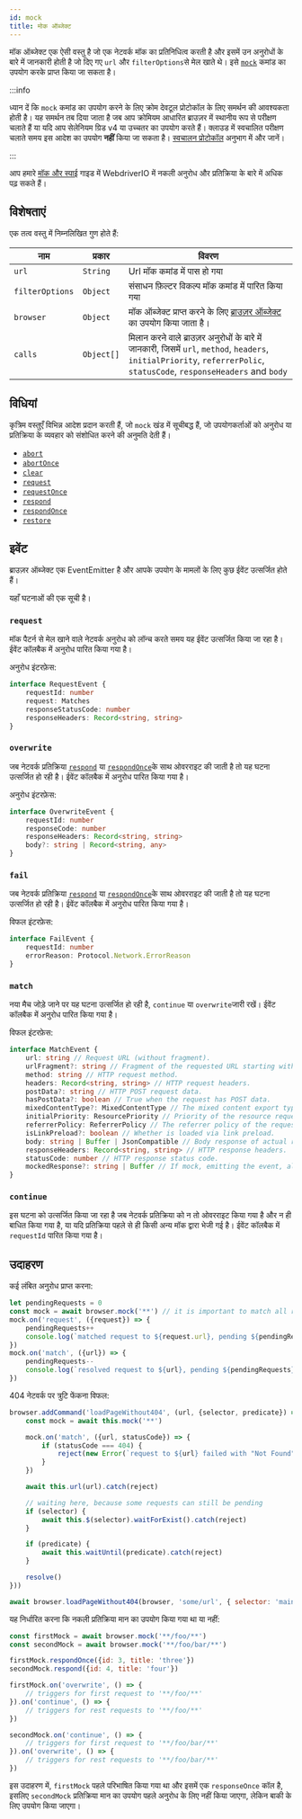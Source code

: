 ```yaml
---
id: mock
title: मोक ऑब्जेक्ट
---
```


मॉक ऑब्जेक्ट एक ऐसी वस्तु है जो एक नेटवर्क मॉक का प्रतिनिधित्व करती है और इसमें उन अनुरोधों के बारे में जानकारी होती है जो दिए गए `url` और `filterOptions`से मेल खाते थे। इसे [`mock`](/docs/api/browser/mock) कमांड का उपयोग करके प्राप्त किया जा सकता है।

:::info

ध्यान दें कि `mock` कमांड का उपयोग करने के लिए क्रोम देवटूल प्रोटोकॉल के लिए समर्थन की आवश्यकता होती है। यह समर्थन तब दिया जाता है जब आप क्रोमियम आधारित ब्राउज़र में स्थानीय रूप से परीक्षण चलाते हैं या यदि आप सेलेनियम ग्रिड v4 या उच्चतर का उपयोग करते हैं। क्लाउड में स्वचालित परीक्षण चलाते समय इस आदेश का उपयोग __नहीं__ किया जा सकता है। [स्वचालन प्रोटोकॉल](/docs/automationProtocols) अनुभाग में और जानें।

:::

आप हमारे [मॉक और स्पाई](/docs/mocksandspies) गाइड में WebdriverIO में नकली अनुरोध और प्रतिक्रिया के बारे में अधिक पढ़ सकते हैं।

## विशेषताएं

एक तत्व वस्तु में निम्नलिखित गुण होते हैं:

| नाम             | प्रकार     | विवरण                                                                                                                                                                    |
| --------------- | ---------- | ------------------------------------------------------------------------------------------------------------------------------------------------------------------------ |
| `url`           | `String`   | Url मॉक कमांड में पास हो गया                                                                                                                                             |
| `filterOptions` | `Object`   | संसाधन फ़िल्टर विकल्प मॉक कमांड में पारित किया गया                                                                                                                       |
| `browser`       | `Object`   | मॉक ऑब्जेक्ट प्राप्त करने के लिए [ब्राउज़र ऑब्जेक्ट](/docs/api/browser) का उपयोग किया जाता है।                                                                           |
| `calls`         | `Object[]` | मिलान करने वाले ब्राउज़र अनुरोधों के बारे में जानकारी, जिसमें `url`, `method`, `headers`, `initialPriority`, `referrerPolic`, `statusCode`, `responseHeaders` and `body` |

## विधियां

कृत्रिम वस्तुएँ विभिन्न आदेश प्रदान करती हैं, जो `mock` खंड में सूचीबद्ध हैं, जो उपयोगकर्ताओं को अनुरोध या प्रतिक्रिया के व्यवहार को संशोधित करने की अनुमति देती हैं।

- [`abort`](/docs/api/mock/abort)
- [`abortOnce`](/docs/api/mock/abortOnce)
- [`clear`](/docs/api/mock/clear)
- [`request`](/docs/api/mock/request)
- [`requestOnce`](/docs/api/mock/requestOnce)
- [`respond`](/docs/api/mock/respond)
- [`respondOnce`](/docs/api/mock/respondOnce)
- [`restore`](/docs/api/mock/restore)

## इवेंट

ब्राउज़र ऑब्जेक्ट एक EventEmitter है और आपके उपयोग के मामलों के लिए कुछ ईवेंट उत्सर्जित होते हैं।

यहाँ घटनाओं की एक सूची है।

### `request`

मॉक पैटर्न से मेल खाने वाले नेटवर्क अनुरोध को लॉन्च करते समय यह ईवेंट उत्सर्जित किया जा रहा है। ईवेंट कॉलबैक में अनुरोध पारित किया गया है।

अनुरोध इंटरफ़ेस:
```ts
interface RequestEvent {
    requestId: number
    request: Matches
    responseStatusCode: number
    responseHeaders: Record<string, string>
}
```

### `overwrite`

जब नेटवर्क प्रतिक्रिया [`respond`](/docs/api/mock/respond) या [`respondOnce`](/docs/api/mock/respondOnce)के साथ ओवरराइट की जाती है तो यह घटना उत्सर्जित हो रही है। ईवेंट कॉलबैक में अनुरोध पारित किया गया है।

अनुरोध इंटरफ़ेस:
```ts
interface OverwriteEvent {
    requestId: number
    responseCode: number
    responseHeaders: Record<string, string>
    body?: string | Record<string, any>
}
```

### `fail`

जब नेटवर्क प्रतिक्रिया [`respond`](/docs/api/mock/abort) या [`respondOnce`](/docs/api/mock/abortOnce)के साथ ओवरराइट की जाती है तो यह घटना उत्सर्जित हो रही है। ईवेंट कॉलबैक में अनुरोध पारित किया गया है।

विफल इंटरफ़ेस:
```ts
interface FailEvent {
    requestId: number
    errorReason: Protocol.Network.ErrorReason
}
```

### `match`

नया मैच जोड़े जाने पर यह घटना उत्सर्जित हो रही है, `continue` या `overwrite`जारी रखें। ईवेंट कॉलबैक में अनुरोध पारित किया गया है।

विफल इंटरफ़ेस:
```ts
interface MatchEvent {
    url: string // Request URL (without fragment).
    urlFragment?: string // Fragment of the requested URL starting with hash, if present.
    method: string // HTTP request method.
    headers: Record<string, string> // HTTP request headers.
    postData?: string // HTTP POST request data.
    hasPostData?: boolean // True when the request has POST data.
    mixedContentType?: MixedContentType // The mixed content export type of the request.
    initialPriority: ResourcePriority // Priority of the resource request at the time request is sent.
    referrerPolicy: ReferrerPolicy // The referrer policy of the request, as defined in https://www.w3.org/TR/referrer-policy/
    isLinkPreload?: boolean // Whether is loaded via link preload.
    body: string | Buffer | JsonCompatible // Body response of actual resource.
    responseHeaders: Record<string, string> // HTTP response headers.
    statusCode: number // HTTP response status code.
    mockedResponse?: string | Buffer // If mock, emitting the event, also modified it's response.
}
```

### `continue`

इस घटना को उत्सर्जित किया जा रहा है जब नेटवर्क प्रतिक्रिया को न तो ओवरराइट किया गया है और न ही बाधित किया गया है, या यदि प्रतिक्रिया पहले से ही किसी अन्य मॉक द्वारा भेजी गई है। ईवेंट कॉलबैक में `requestId` पारित किया गया है।

## उदाहरण

कई लंबित अनुरोध प्राप्त करना:

```js
let pendingRequests = 0
const mock = await browser.mock('**') // it is important to match all requests otherwise, the resulting value can be very confusing.
mock.on('request', ({request}) => {
    pendingRequests++
    console.log(`matched request to ${request.url}, pending ${pendingRequests} requests`)
})
mock.on('match', ({url}) => {
    pendingRequests--
    console.log(`resolved request to ${url}, pending ${pendingRequests} requests`)
})
```

404 नेटवर्क पर त्रुटि फेंकना विफल:

```js
browser.addCommand('loadPageWithout404', (url, {selector, predicate}) => new Promise(async (resolve, reject) => {
    const mock = await this.mock('**')

    mock.on('match', ({url, statusCode}) => {
        if (statusCode === 404) {
            reject(new Error(`request to ${url} failed with "Not Found"`))
        }
    })

    await this.url(url).catch(reject)

    // waiting here, because some requests can still be pending
    if (selector) {
        await this.$(selector).waitForExist().catch(reject)
    }

    if (predicate) {
        await this.waitUntil(predicate).catch(reject)
    }

    resolve()
}))

await browser.loadPageWithout404(browser, 'some/url', { selector: 'main' })
```

यह निर्धारित करना कि नकली प्रतिक्रिया मान का उपयोग किया गया था या नहीं:

```js
const firstMock = await browser.mock('**/foo/**')
const secondMock = await browser.mock('**/foo/bar/**')

firstMock.respondOnce({id: 3, title: 'three'})
secondMock.respond({id: 4, title: 'four'})

firstMock.on('overwrite', () => {
    // triggers for first request to '**/foo/**'
}).on('continue', () => {
    // triggers for rest requests to '**/foo/**'
})

secondMock.on('continue', () => {
    // triggers for first request to '**/foo/bar/**'
}).on('overwrite', () => {
    // triggers for rest requests to '**/foo/bar/**'
})
```

इस उदाहरण में, `firstMock` पहले परिभाषित किया गया था और इसमें एक `responseOnce` कॉल है, इसलिए `secondMock` प्रतिक्रिया मान का उपयोग पहले अनुरोध के लिए नहीं किया जाएगा, लेकिन बाकी के लिए उपयोग किया जाएगा।
